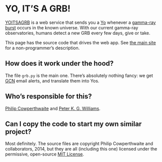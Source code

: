 # YO, IT’S A GRB!

[YOITSAGRB] is a web service that sends you a [Yo](http://www.justyo.co/)
whenever a [gamma-ray burst](http://en.wikipedia.org/wiki/Gamma-ray_burst)
occurs in the known universe. With our current gamma-ray observatories, humans
detect a new GRB every few days, give or take.

This page has the source code that drives the web app. See [the main
site][YOITSAGRB] for a non-programmer’s description.

[YOITSAGRB]: http://pkgw.github.io/yoitsagrb/

## How does it work under the hood?

The file `grb.py` is the main one. There’s absolutely nothing fancy: we get
[GCN](http://gcn.gsfc.nasa.gov/) email alerts, and translate them into Yos.

## Who’s responsible for this?

[Philip
Cowperthwaite](http://astronomy.fas.harvard.edu/people/philip-cowperthwaite)
and [Peter K. G. Williams](http://newton.cx/~peter/).

## Can I copy the code to start my own similar project?

Most definitely. The source files are copyright Philip Cowperthwaite and
collaborators, 2014, but they are all (including this one) licensed under the
permissive, open-source [MIT License](http://opensource.org/licenses/MIT).
